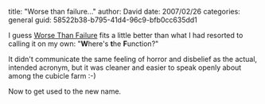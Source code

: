 
title: "Worse than failure..."
author: David
date: 2007/02/26
categories: general
guid: 58522b38-b795-41d4-96c9-bfb0cc635dd1

I guess [Worse Than Failure](http://worsethanfailure.com/Articles/Announcement_0x3a__Website_0x2e_RenameTo\(_0x201c_Worse_Than_Failure_0x201d_\).aspx) fits a little better than what I had resorted to calling it on my own: "**W**here's **t**he **F**unction?"  

It didn't communicate the same feeling of horror and disbelief as the actual, intended acronym, but it was cleaner and easier to speak openly about among the cubicle farm :-) 

Now to get used to the new name.


